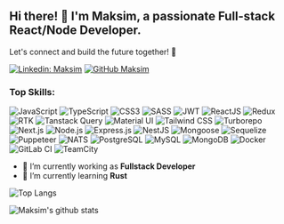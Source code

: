 ## Hi there! 👋 I'm Maksim, a passionate Full-stack React/Node Developer.

Let's connect and build the future together! 🌟

[![Linkedin: Maksim](https://img.shields.io/badge/-Maksim-blue?style=flat-square&logo=Linkedin&logoColor=white&link=https://www.linkedin.com/in/maksim-krisanov-73469b199/)](https://www.linkedin.com/in/maksim-krisanov-73469b199/)
[![GitHub Maksim](https://img.shields.io/github/followers/Sizeeer?label=follow&style=social)](https://github.com/Sizeeer)


### Top Skills:
![JavaScript](https://img.shields.io/badge/JavaScript-F7DF1E?style=for-the-badge&logo=javascript&logoColor=black)
![TypeScript](https://img.shields.io/badge/TypeScript-007ACC?style=for-the-badge&logo=typescript&logoColor=white)
![CSS3](https://img.shields.io/badge/CSS3-1572B6?style=for-the-badge&logo=css3&logoColor=white)
![SASS](https://img.shields.io/badge/SASS-hotpink.svg?style=for-the-badge&logo=sass&logoColor=white)
![JWT](https://img.shields.io/badge/JWT-black?style=for-the-badge&logo=jsonwebtokens)
![ReactJS](https://img.shields.io/badge/React-%2320232a.svg?style=for-the-badge&logo=react&logoColor=%2361DAFB)
![Redux](https://img.shields.io/badge/Redux-593D88?style=for-the-badge&logo=redux&logoColor=white)
![RTK](https://img.shields.io/badge/Redux_Toolkit-764ABC?style=for-the-badge&logo=redux&logoColor=white)
![Tanstack Query](https://img.shields.io/badge/TanStack_Query-FF4154?style=for-the-badge&logo=graphql&logoColor=white)
![Material UI](https://img.shields.io/badge/Material--UI-0081CB?style=for-the-badge&logo=material-ui&logoColor=white)
![Tailwind CSS](https://img.shields.io/badge/Tailwind_CSS-06B6D4?style=for-the-badge&logo=tailwind-css&logoColor=white)
![Turborepo](https://img.shields.io/badge/Turborepo-000000?style=for-the-badge&logo=vercel&logoColor=white)
![Next.js](https://img.shields.io/badge/Next.js-000000?style=for-the-badge&logo=next.js&logoColor=white)
![Node.js](https://img.shields.io/badge/Node.js-6DA55F?style=for-the-badge&logo=node.js&logoColor=white)
![Express.js](https://img.shields.io/badge/Express.js-000000?style=for-the-badge)
![NestJS](https://img.shields.io/badge/NestJS-E0234E?style=for-the-badge&logo=nestjs&logoColor=white)
![Mongoose](https://img.shields.io/badge/Mongoose-880000?style=for-the-badge)
![Sequelize](https://img.shields.io/badge/Sequelize-52B0E7?style=for-the-badge)
![Puppeteer](https://img.shields.io/badge/Puppeteer-000000?style=for-the-badge)
![NATS](https://img.shields.io/badge/NATS-FF0000?style=for-the-badge)
![PostgreSQL](https://img.shields.io/badge/PostgreSQL-316192?style=for-the-badge&logo=postgresql&logoColor=white)
![MySQL](https://img.shields.io/badge/MySQL-4479A1?style=for-the-badge&logo=mysql&logoColor=white)
![MongoDB](https://img.shields.io/badge/MongoDB-47A248?style=for-the-badge&logo=mongodb&logoColor=white)
![Docker](https://img.shields.io/badge/Docker-2496ED?style=for-the-badge&logo=docker&logoColor=white)
![GitLab CI](https://img.shields.io/badge/GitLab_CI-FCA121?style=for-the-badge&logo=gitlab&logoColor=white)
![TeamCity](https://img.shields.io/badge/TeamCity-000000?style=for-the-badge&logo=jetbrains&logoColor=white)


- 🔭 I’m currently working as **Fullstack Developer**
- 🌱 I’m currently learning **Rust**

![Top Langs](https://github-readme-stats.vercel.app/api/top-langs/?username=Sizeeer&layout=compact&theme=dark&hide_border=true)

![Maksim's github stats](https://github-readme-stats.vercel.app/api?username=Sizeeer&show_icons=true&hide_border=true&theme=dark)
